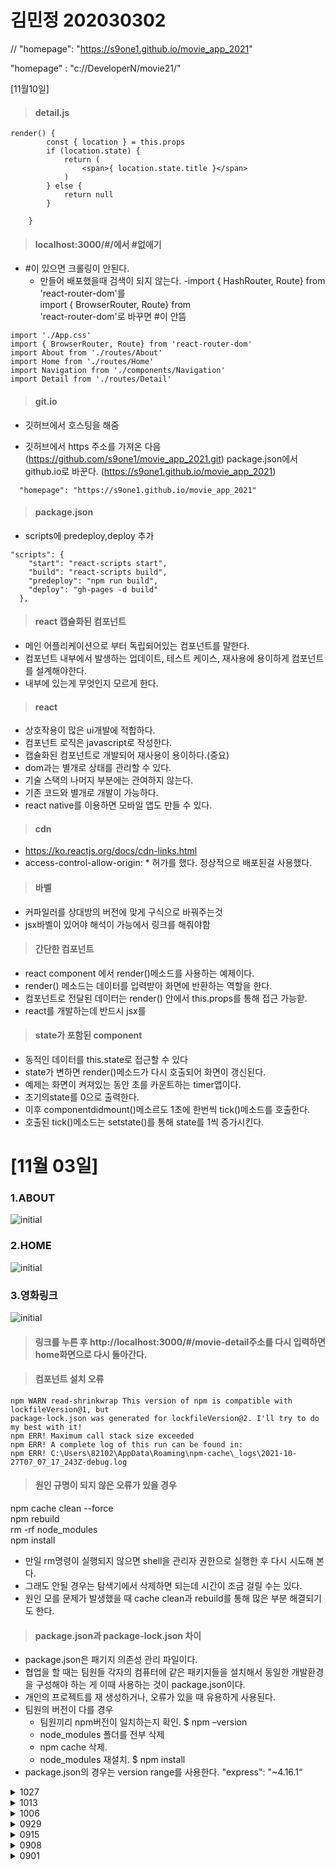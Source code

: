 # 김민정 202030302

// "homepage": "https://s9one1.github.io/movie_app_2021" 

  "homepage" : "c://DeveloperN/movie21/"

[11월10일]
>#### detail.js
```
render() {
        const { location } = this.props
        if (location.state) {
            return (
                <span>{ location.state.title }</span>
            )    
        } else {
            return null
        }
        
    }
```
>#### localhost:3000/#/에서 #없애기
- #이 있으면 크롤링이 안된다.
    - 만들어 배포했을때 검색이 되지 않는다.
-import { HashRouter, Route} from 'react-router-dom'를  
import { BrowserRouter, Route} from  
   'react-router-dom'로 바꾸면 #이 안뜸
```
import './App.css'
import { BrowserRouter, Route} from 'react-router-dom'
import About from './routes/About'
import Home from './routes/Home'
import Navigation from './components/Navigation'
import Detail from './routes/Detail'
```
>#### git.io
- 깃허브에서 호스팅을 해줌

- 깃허브에서 https 주소를 가져온 다음 (https://github.com/s9one1/movie_app_2021.git) package.json에서 github.io로 바꾼다.
(https://s9one1.github.io/movie_app_2021)
```
  "homepage": "https://s9one1.github.io/movie_app_2021"
```
>#### package.json
- scripts에 predeploy,deploy 추가
```
"scripts": {
    "start": "react-scripts start",
    "build": "react-scripts build",
    "predeploy": "npm run build",
    "deploy": "gh-pages -d build"
  },
```
>#### react 캡슐화된 컴포넌트
- 메인 어플리케이션으로 부터 독립되어있는 컴포넌트를 말한다.
- 컴포넌트 내부에서 발생하는 업데이트, 테스트 케이스, 재사용에 용이하게 컴포넌트를 설계해야한다.
- 내부에 있는게 무엇인지 모르게 한다.
>#### react
- 상호작용이 많은 ui개발에 적합하다.
- 컴포넌트 로직은 javascript로 작성한다.
- 캡슐화된 컴포넌트로 개발되어 재사용이 용이하다.(중요)
- dom과는 별개로 상태를 관리할 수 있다. 
- 기술 스택의 나머지 부분에는 관여하지 않는다.
- 기존 코드와 별개로 개발이 가능하다.
- react native를 이용하면 모바일 앱도 만들 수 있다.
>#### cdn
- https://ko.reactjs.org/docs/cdn-links.html
- access-control-allow-origin: * 허가를 했다. 정상적으로 배포된걸 사용했다.

>#### 바벨
- 커파일러를 상대방의 버전에 맞게 구식으로 바꿔주는것
- jsx바벨이 있어야 해석이 가능에서 링크를 해줘야함
>#### 간단한 컴포넌트
- react component 에서 render()메소드를 사용하는 예제이다.
- render() 메소드는 데이터를 입력받아 화면에 반환하는 역할을 한다.
- 컴포넌트로 전달된 데이터는 render() 안에서 this.props를 통해 접근 가능핟.
- react를 개발하는데 반드시 jsx를 
>#### state가 포함된 component
- 동적인 데이터를 this.state로 접근할 수 있다
- state가 변하면 render()메소드가 다시 호출되어 화면이 갱신된다.
- 예제는 화면이 켜져있는 동안 초를 카운트하는 timer앱이다.
- 초기의state를 0으로 출력한다. 
- 이후 componentdidmount()메소르도 1초에 한번씩 tick()메소드를 호출한다.
- 호출된 tick()메소드는 setstate()를 통해 state를 1씩 증가시킨다.
# [11월 03일]
### 1.ABOUT
![initial](about.png)
### 2.HOME
![initial](home.png)
### 3.영화링크
![initial](hello.png)
>#### 링크를 누른 후 http://localhost:3000/#/movie-detail주소를 다시 입력하면 home화면으로 다시 돌아간다.

>#### 컴포넌트 설치 오류
```
npm WARN read-shrinkwrap This version of npm is compatible with lockfileVersion@1, but
package-lock.json was generated for lockfileVersion@2. I'll try to do my best with it!
npm ERR! Maximum call stack size exceeded
npm ERR! A complete log of this run can be found in:
npm ERR! C:\Users\82102\AppData\Roaming\npm-cache\_logs\2021-10-
27T07_07_17_243Z-debug.log
```
>#### 원인 규명이 되지 않은 오류가 있을 경우
 npm cache clean --force  
 npm rebuild  
 rm -rf node_modules  
 npm install  
  
* 만일 rm명령이 실행되지 않으면 shell을 관리자 권한으로 실행한 후 다시 시도해 본다.
* 그래도 안될 경우는 탐색기에서 삭제하면 되는데 시간이 조금 걸릴 수는 있다.
* 원인 모를 문제가 발생했을 때 cache clean과 rebuild를 통해 많은 부분 해결되기도 한다.
>#### package.json과 package-lock.json 차이
- package.json은 패기지 의존성 관리 파일이다.
- 협업을 할 때는 팀원들 각자의 컴퓨터에 같은 패키지들을 설치해서 동일한 개발환경을 구성해야 하는
게 이때 사용하는 것이 package.json이다. 
-  개인의 프로젝트를 재 생성하거나, 오류가 있을 때 유용하게 사용된다.
- 팀원의 버전이 다를 경우
    - 팀원끼리 npm버전이 일치하는지 확인. $ npm –version
    - node_modules 폴더를 전부 삭제
    - npm cache 삭제.
    - node_modules 재설치. $ npm install
- package.json의 경우는 version range를 사용한다. "express": "~4.16.1“
<details markdown="1">
<summary>1027</summary>

# [10월 27일]
>#### 라우터
- 메뉴를 클릭하면 화면이 이동하게 하는것이 라우터이다.
- 라우터는 react-router-dom패키지를 이용한다.
>npm install react-router-dom
- 라우터는 사용자가 입력한 url을 통해 특정 컴포넌트를 불러준다.(loclahost:3000/about)

>#### HashRouter, Router컴포넌트
- Router에는 2가지 props를 전달할 수 있다.
    - URL을 이용한 path props
    - URL에 맞는 컴포넌트를 불러 주기 위한 component props

>#### About.js 수정하기
- 내용 채우기

>#### Home 컴포넌트를 위한 Route 컴포넌트 추가하기
- localhost:3000에 접속하면 기본으로 보여줄 컴포넌트를 Home 컴포넌트로 하기위해 path props를 "/"로 입력한다.
```
function App() {
  return (
    <HashRouter>
      <Navigation/>
      <Router path = '/' exact={true} component={Home} />
      <Router path='/about' component={About}/>
    </HashRouter>
  )
}
```

>#### Home 링크
- 링크를 클릭할 때마다 리액트가 죽고, 새 페이지가 열리는 문제 발생
    - a 태그의 href속성이 페이지 전체를 다시 그리는 성질을 갖고 있기 때문이다.
    - reac-router-dom의 Link컴포넌트를 사용하면 해결된다.
>#### Navigation 컴포넌트 위치 다시 확인하기
- Link, Router 컴포넌트는 반드시 HashRouter안에 포함되어야 한다.
- HashRouter바깥에 위치한 Nacigation 컴포넌트를 안쪽으로 이동해야한다.

>#### router props
- route props를 이용해 영화 카드를 누르면 상세 정보를 보여주는 기능을 만든다.
- route props는 라우팅 대상이 되는 컴포넌트에 넘겨주는 기본 props를 말한다.
- Route 컴포넌트가 그려줄 컴포넌트에는 항상 이 props가 전달되며, 이 props는 원하는 데이터를 담아 보낼 수 있다.
- 데이터를 담아 보내려면 Navigation 컴포넌트에 있는 Link컴포넌트의 to props의 구조를 바꿔야 한다.
- pathname은 URL을 의미하며, state는 우리가 route props에 보내줄 데이터를 의미한다.

</details>

<details markdown="1">
<summary>1013</summary>

# [10월 13일]
>#### Movie 컴포넌트 만들기
- src폴더에 Movie.js 파일을 새로 만든다.
- 컴포넌트의 기본 골격을 작성한다.
- 함수형 컴포넌트로 작성하기로 한다.
- Movie에 넘어와야 하는 영화 데이터를 정의하고,관리하기 위해 prop-types를 사용한다. 
```
import PropTypes from 'prop-types';

function Movie() {
    return <h1></h1>;
}

Movie.propTypes = {};

export default Movie;
``` 
>#### Movie.propTypes 작성하기
-  id를 Movie.propTypes를 추가 한다. 
    - PropType.number.isRequired로 작성한다.
- year, title, summary, poster를 각각 Movie.propTypes에 추가 한다.
    - poster props는 영화 포스터 이미지 주소를 저장하기 위한 것이다
```
Movie.propTypes = {
    id:PropTypes.number.isRequired,
    year:PropTypes.number.isRequired,
    title:PropTypes.string.isRequired,
    summary:PropTypes.string.isRequired,
    poster:PropTypes.string.isRequired,
};
```
>#### axios.get() 수정하기
- axios.get()에 yts-proxy.now.sh/list_movies.json?sort_by=rating을 전달한다
```
getMovie = async () => {
  const {
    data: {
      data: {movies}
    }
  }=await axios.get('https://yts-proxy.now.sh/list_movies.json?sort_by=rating');
```
>#### Movie 컴포넌트에서 props를 추가하고 출력해보기
- Movie 컴포넌트에서 id, title, year, summary, poster props를 받아 출력할 수 있도록 수정한다.
- map() 함수로 출력
```
function Movie({ year, title, summary, poster }) {
    return <h4>{title}</h4>;
}
```
>####  App 컴포넌트에서 Movie컴포넌트 그리기
- 로딩이 완료 되면 실행되는 자리에 movies.map()을 사용한다.
- map() 함수의 첫 번째 인자로 컴포넌트를 반환하는 함수를 전달하면 된다
```
render(){
      const { isLoading, movies } = this.state;
      return <div>{isLoading ? 'Loading...' : movies.map()}</div>;
}
```
>####  map() 함수에 컴포넌트를 반환하는 함수 전달하기
- console탭에 영화 데이터를 출력한 다음, 아무것도 반환하지 않는 함수를 전달해 본다.

>#### Movie 컴포넌트를 반환하도록 movies.map() 수정하기
- App.js에 Movie 컴포넌트를 import한 다음, movies.map()에 전달한 함수가 <Movie />를 반환하도록 한다.
```
import Movie from './Movie'
```
>#### Movie컴포넌트에 props 전달하기
- props를 모두 전달해야 한다.
- poster props의 경우 키 이름이 medium_cover_image이므로 movies.medium_cover_image라고 작성한다.
```
    id = {movie.id} 
    year = {movie.year}
    title = {movie.title}
    summary = {movie.summary}
    poster = {movie.medium_cover_image}
```
>#### App.css 파일 작성하기
- 배경색을 어두운 색으르 바꾼다.
```
body {
    background-color:#2f2f2f;
}
```
</details>

<details markdown="1">
<summary>1006</summary>

[10월 6일]

>##### axios 설치하기
-  javascript에서는 영화 데이터를 로딩 할 때 fetch()함수를 사용한다. 
```
> npm install axios
```
>##### YTS영화 데이터 API 살펴보기
- 브라우저 주소창에 yts.it/api 라고 입력하고, YTS영화 데이터 API 사이트에 접속
- ListMoviesApi를 사용한다.
- API는 특정 주소를 입력하면 그 주소에 맞는 결과를 보내 준다.
>##### 영화 목록 데이터 확인해 보기
- 브라우저에서 Endpoint의 주소 중 json으로 끝나는 주소를 입력한다.
```
https://yts.mx/api/v2/list_movies.json
```
>##### JSON Viewer 확장 도구 설치하기
- JSON Viewer라는 확장 도구를 설치하면 정상적으로 볼 수 있다.

>##### https://yts.mx/api/v2/list_movies.json
- status: 응답상태 메시지
- data: 영화 데이터
- movie_count: API가 보내준 영화 데이터의 개수
- limit: 보내준 데이터의개수
- movies키의 서브키로 id, url, imdb_code, title 등을 제공한다.

>##### 노마드 코더 영화 API를 사용하자
- YTS의 endpoint /list_movies.json을 사용하려면 yts-proxy.now.sh에 /list_movies.json을 붙이
면 된다.
- 만일 YTS의 다른 endpoint와 함께 노마드 코더 영화 API를 사용하려면,
yts-proxy.now.sh에 endpoint를 붙이면 된다.
```
https://github.com/serranoarevalo/yts-proxy
```

| endpoint | YTS API | 노마드 코더 영화 API |
|:---:|:---:|:---:|
| list_movies | yts.mx/api/v2/list_movies.json | yts-proxy.now.sh/list_movies.json |
| movie_details | yts.mx/api/v2/movies_details.json | yts-proxy.now.sh/movies_details.json |


>##### 영화 정보를 더 자세히 보기 위한 조건 추가
- yts-proxy.now.sh/list_movies.json에 movie_id를
추가

>##### 노마드 코더 영화 API를 영화 앱에서 호출하기
- API를 사용하려면 axios를 import한 다음, componentDidMount()함수에서 axios로 API를 호출
- axios.get()함수의 인자에 URL을 전달하여 API를 호출
- setTimeout은 이제 사용할 필요가 없으니 삭제

>##### getMovies()함수 기다린 다음, axios.get() 함수가 반환한 데잍터 잡기
- getMovies()함수를 만들고, 이 함수 안에서 axios.get()이 실행하도록 한다.
- axios.get()의 return값은 movies에 저장한다.
-  componentDidMount()함수가 실행되면 this.getMovie()가 실행된다.

>##### getMovies() async 붙이고, axios.get()에 await붙이기
- 시간이 필요하다는 것을 알리기 위해서는 async, await 키워드가 필요하다.
-  시간이 필요하다는 것을 알리려면 async를 ()앞에 붙이고, 실제 시간이 필요한 대상인 axios.get()함수 에는 await을 붙인다.

>##### movies state에 영화 데이터 저장하기
- this.setState({ movies: movies })와 같이 작성해서 movies state에 영화 데이터를 저장
- this.setState({ movies: movies })를 this.setState({ movies })로 수정한다.
>##### isLoading state를 true에서 false로 업데이트 하기
- 서 “영화 데이터의 출력”를 출력하려면 isLoading state의 값을 true에서 false로 업데이트한다.
- 앱이 실행되면 처음에는 Loading...이 화면에 나타나다가 조금 시간이 지나면 We are ready로 변한다.
-  movies state를 출력한다.

</details>




<details markdown="1">
<summary>0929</summary>

[09월 29일]

>##### 상대경로 이미지 삽입 방법
- 이미지가 적을 경우 import를 사용한다.
1. public 폴더에 images폴더를 생성한다.
2. 필요한 곳에 <img src="image/[이미지 이름]">형태로 태그를 작성한다.

##### 음식 앱에 prop-types 도입하기

>##### 음식 데이터에 rating 추가하기
- foodLike 배열의 각 요소에 rating을 추가한다.
- 값의 자료형은 number로 한다.
Rating props를 Food 컴포넌트에 전달하면서 값을 검사한다.
- prop-types도구를 사용하여 자료형을 검사한다.
```
명령 프롬포트
> npm install prop-types
```

>##### prop-types 정상 설치 여부 확인
- Package.json 파일을 열어 dependencies 키에 있는 값을 살펴본다.
- Prop-types가 등록되어 있으면 정상 설치 됨.

>##### prop-types 적용하기
- import PropTypes from 'prop-types';를 App.js파일 맨 위에 추가
- ration props를 Food 컴포넌트에 전달한다.

>##### Food.propTypes 작성
- Food.propType에 객체 적어 주기
- 모든 props는 문자열이고 반드시 있어야 한다는 조건 추가
- 콘솔 탭을 확인하면 경고 메세지가 보인다.

>##### Food.propTypes의 rating 키 값 확인하기
- isRequired는 필요하다.
- 'rating에는 string이라는 자료형이 반드시 필요하다'

>##### prop-types 경고 해결하기
- rating: PropTypes.string.isRequired 대신 rating: PropTypes.number.isRequired 로 교체

>##### 다른 종류의 prop-types 경고 해결하기
- picture props의 이름을 image로 바꾸기
- Food 컴포넌트에 picture라는 이름의 props가 필요한데, 그 값이 undefined다.

>##### render() 함수
- render( ) 함수 내에서 return문을 사용한다
- 함수형 컴포넌트는 return문이 JSX를 반환하지만, 클래스형 컴포넌트는 render()함수가 JSX를 반환한
다.
```
import React, {Component} from 'react'

class App extends Component {
    render() {
        return (
            <h1> I am a class component </h1>
        )
    }
}

export default App
```
</details>



<details markdown="1">
<summary>0915</summary>

[09월 15일]

### JSX 
___

- 컴포넌트는 자바스크립트와 html을 조합한 jsx라는 문법을 사용해서 만든다.
- jsx의 문법은 js와html 문법의 조합한 것이다.
>##### Potato 컴포넌트 만들기
- import 구문을 입력해야 리액트가 jsx를 이해할 수 있어 반드시 입력
```
import React from 'react';
```
>##### Potato()함수를 작성한다.
- 컴포넌트를 작성할 때 이름은 대문자로 시작해야 한다.
```
import React from 'react';
function Potato() {

}
```
>##### Potato 컴포넌트가 JSX를 반환하도록 만든다.
```
import React from 'react';

function Potato() {
    return <h3>I love potato</h3>;
}
```
>##### 마지막 줄에 export 구문을 다음과 같이 추가한다.
```
import React from 'react';

function Potato() {
    return <h3>I love potato</h3>;
}
```
>##### Photo 컴포넌트 사용하기
```
import React from 'react';
import ReactDOM from 'react-dom';
import App from './App;

ReactDOM.render(<App /><Potato/>, document.getElementById('root'));
```
</details>
<details markdown="1">
<summary>0908</summary>

[09월 08일]
>#### 수업 준비
1. create-react-app(별다른 개발환경 구축없이 개발을 바로 시작할 수 있도록 프로젝트 구조, 설정 작업 등을 자동으로 진행해 주는 도구)
2. create-react-app으로 리액트 앱 만들기(작업 디렉토리를 미리 만들고 실행하면 편함, 수업에서는 movie_app_2021로 통일, 명령은> npx create-react-app movie_app_2021)
3. 프로젝트 폴더 선택하기
4. README.md 파일 수정하기(매주 학습내용을 작성한다.)
5. package.json 파일 수정하기(test,eject 명령어 삭제하고 파일 저장)
6. 리액트 앱 실행하기(명령 프롬프트에서 npm start로 앱을 실행)
7. 리액트 앱 종료하기(종료하려면 프롬포트에서 Ctrl + c를 누른다.)
8. 깃허브에 리액트 앱 업로드하기
9. 리액트 앱 살펴보고 수정하기
10. index.js파일 수정하기
11. App.js 파일 수정하기
12. index.html 수정해 보기
>#### 리액트 앱
1. 리액트 앱 실행, 터미널 종료하고 브라우저 새로 고침
2. 리액트 앱 다시 실행하고 코드 수정하기
```
import React from 'react';

function App() {
    return (
        <div>
        <h1>Hello!!!!</h1>
        </div>
    );
}

export default App;
```
>#### 리액트 기초 개념 
1. 컴포넌트
- function으로 정의 내린 곳을 컴포넌트라고 한다.
- App()함수가 정의되어 있고, 함수는 html문서를 return해 주고 있는것을 App컴포넌트를 정의했다고 한다.
- index.js 파일로 컴포넌트의 사용 알아보기
2. JSX
- js와 html 문법의 조합한 것으로 사용하다 보면 자연스럽게 익힐 수 있다.
>#### Potato 컴포넌트 만들기
1. src폴더 안에 Potato.js 파일 만들기
2. 첫 글자는 대문자로
3. import 구문을 입력해야 리액트 jsx를 이해할 수 있다.
```
import React from 'react';
```
4. Potato()함수 작성
```
import React from 'react';
function Potato() {

}
```
5. Potato 컴포넌트가 jsx를 반환
```
import React from 'react';
function Potato() {
    return <h3>I love potato</h3>;
}
```
6. 마지막 줄에 export 구문 추가
```
import React from 'react';
function Potato() {
    return <h3>I love potato</h3>;
}

export default Potato;
```
</details>

<details markdown="1">
<summary>0901</summary>
[09월 01일]
>#### 교재는 Do it! 클론 코딩 영화 평점 웹서비스
>#### 클론 코딩
- 실제로 존재하는 사이트나 앱의 코드를 보며 그래도 따라 만들거나 습득하는 학습 방법
- 이론의 양이 많음
- 실습의 완성도가 떨어지고, 실제 프로젝트에서의 활용도가 떨어짐
- 완성된 프로젝트를 클론해서 하나씩 완성해 가는 실습위주의 학습
- 자기주도 학습으로 코딩을 하는데 도움을 줌
>#### 클론 코딩 수업 준비하기
- node.js 설치
- npx 설치
- vscode 설치
- git 설치
</details>